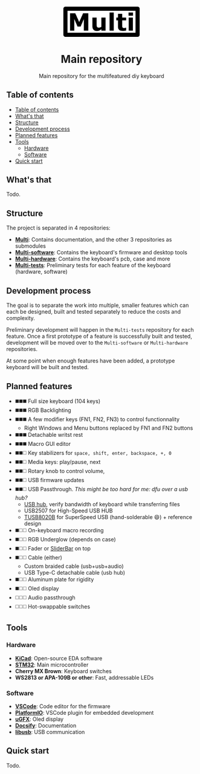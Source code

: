 <p align="center">
  <a href="https://github.com/Multi-keyboard/Multi">
    <img src="docs/resources/logo.png" width="40%">
  </a>
  <h1 align="center"">Main repository</h1>

  <p align="center">
    Main repository for the multifeatured diy keyboard
  </p>
</p>

## Table of contents

- [Table of contents](#table-of-contents)
- [What's that](#whats-that)
- [Structure](#structure)
- [Development process](#development-process)
- [Planned features](#planned-features)
- [Tools](#tools)
  - [Hardware](#hardware)
  - [Software](#software)
- [Quick start](#quick-start)

## What's that

Todo.

## Structure

The project is separated in 4 repositories:

- **[Multi](https://github.com/Multi-keyboard/Multi)**: Contains documentation, and the other 3 repositories as submodules
- **[Multi-software](https://github.com/Multi-keyboard/Multi-software)**: Contains the keyboard's firmware and desktop tools
- **[Multi-hardware](https://github.com/Multi-keyboard/Multi-hardware)**: Contains the keyboard's pcb, case and more
- **[Multi-tests](https://github.com/Multi-keyboard/Multi-tests)**: Preliminary tests for each feature of the keyboard (hardware, software)

## Development process

The goal is to separate the work into multiple, smaller features which can each be designed, built and tested separately to reduce the costs and complexity.

Preliminary development will happen in the `Multi-tests` repository for each feature. Once a first prototype of a feature is successfully built and tested, development will be moved over to the `Multi-software` or `Multi-hardware` repositories.

At some point when enough features have been added, a prototype keyboard will be built and tested.

## Planned features

- :black_medium_square::black_medium_square::black_medium_square: Full size keyboard (104 keys)
- :black_medium_square::black_medium_square::black_medium_square: RGB Backlighting
- :black_medium_square::black_medium_square::black_medium_square: A few modifier keys (FN1, FN2, FN3) to control functionnality
  - Right Windows and Menu buttons replaced by FN1 and FN2 buttons
- :black_medium_square::black_medium_square::black_medium_square: Detachable writst rest
- :black_medium_square::black_medium_square::black_medium_square: Macro GUI editor
- :black_medium_square::black_medium_square::white_medium_square: Key stabilizers for `space, shift, enter, backspace, +, 0`
- :black_medium_square::black_medium_square::white_medium_square: Media keys: play/pause, next
- :black_medium_square::black_medium_square::white_medium_square: Rotary knob to control volume,
- :black_medium_square::black_medium_square::white_medium_square: USB firmware updates
- :black_medium_square::black_medium_square::white_medium_square: USB Passthrough. *This might be too hard for me: dfu over a usb hub?*
  - [USB hub](https://hackaday.io/project/160872-4-port-usb-hub-in-a-square-inch), verify bandwidth of keyboard while transferring files
  - USB2507 for High-Speed USB HUB
  - [TUSB8020B](http://www.ti.com/product/TUSB8020B/toolssoftware) for SuperSpeed USB (hand-solderable :smile:) + reference design
- :black_medium_square::white_medium_square::white_medium_square: On-keyboard macro recording
- :black_medium_square::white_medium_square::white_medium_square: RGB Underglow (depends on case)
- :black_medium_square::white_medium_square::white_medium_square: Fader or [SliderBar](https://github.com/Haellsigh/SliderBar) on top
- :black_medium_square::white_medium_square::white_medium_square: Cable (either)
  - Custom braided cable (usb+usb+audio)
  - USB Type-C detachable cable (usb hub)
- :black_medium_square::white_medium_square::white_medium_square: Aluminum plate for rigidity
- :black_medium_square::white_medium_square::white_medium_square: Oled display
- :white_medium_square::white_medium_square::white_medium_square: Audio passthrough
- :white_medium_square::white_medium_square::white_medium_square: Hot-swappable switches

## Tools

### Hardware

- **[KiCad](https://kicad-pcb.org/)**: Open-source EDA software
- **[STM32](https://www.st.com/en/microcontrollers-microprocessors/stm32-32-bit-arm-cortex-mcus.html)**: Main microcontroller
- **Cherry MX Brown**: Keyboard switches
- **WS2813 or APA-109B or other**: Fast, addressable LEDs

### Software

- **[VSCode](https://code.visualstudio.com/)**: Code editor for the firmware
- **[PlatformIO](https://platformio.org/)**: VSCode plugin for embedded development
- **[uGFX](https://ugfx.io/)**: Oled display
- **[Docsify](https://docsify.js.org/)**: Documentation
- **[libusb](https://libusb.info/)**: USB communication

## Quick start

Todo.

